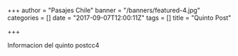 +++
author = "Pasajes Chile"
banner = "/banners/featured-4.jpg"
categories = []
date = "2017-09-07T12:00:11Z"
tags = []
title = "Quinto Post"

+++


Informacion del quinto postcc4<!--more-->
